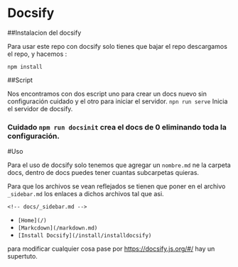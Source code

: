 # Docsify

##Instalacion del docsify

Para usar este repo con docsify solo tienes que bajar el repo  descargamos el repo, y hacemos :

`npm install`
 
##Script 

Nos encontramos con dos escript uno para crear un  docs nuevo sin configuración cuidado y el otro para iniciar el servidor.
`npn run serve` Inicia el servidor de docsify.
### Cuidado `npm run docsinit` crea el docs de 0 eliminando toda la configuración.

#Uso

Para el uso de  docsify solo tenemos que agregar un `nombre.md` ne la carpeta docs, dentro de docs puedes tener cuantas subcarpetas quieras.

Para que los archivos se vean reflejados se tienen que poner en el archivo `_sidebar.md` los enlaces a dichos archivos tal que asi. 

`<!-- docs/_sidebar.md -->`
- `[Home](/)`
- `[Markcdown](/markdown.md)`
- `[Install Docsify](/install/installdocsify) `

para modificar cualquier cosa pase por https://docsify.js.org/#/ hay un supertuto.




